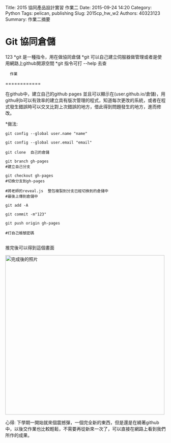 Title: 2015 協同產品設計實習 作業二
Date: 2015-09-24 14:20
Category: Python
Tags: pelican, publishing
Slug: 2015cp_hw_w2
Authors: 40323123
Summary: 作業二摘要


Git 協同倉儲
============

123
*git 是一種指令，用在做協同倉儲
*git 可以自己建立伺服器做管理或者是使用網路上github開源空間
*git 指令可打 --help 去查



      作業
============

在github中，建立自己的github pages   並且可以顯示在(user.github.io/倉儲)，用githu利b可以有效率的建立具有版次管理的程式，知道每次更改的系統，或者在程式發生錯誤時可以交叉比對上次錯誤的地方，借此得到問題發生的地方，進而修改。


*做法:
~~~
git config --global user.name "name"

git config --global user.email "email"

git clone  自己的倉儲

git branch gh-pages  
#建立自己分支

git checkout gh-pages 
#切換分支到gh-pages

#將老師的reveal.js  整包複製到分支已經切換到的倉儲中
#最後上傳到倉儲中

git add -A

git commit -m"123"

git push origin gh-pages

#打自己帳號密碼


~~~

推完後可以得到這個畫面

<img src="https://copy.com/zOjUEwod6Euvv8aK" width="500" alt="完成後的照片"></img>


心得:
    下學期一開始就來個震撼彈，一個完全新的東西，但是還是在繞著github中，以後交作業也比較輕鬆，不需要再從新來一次了，可以直接在網路上看到我們所作的成果。


